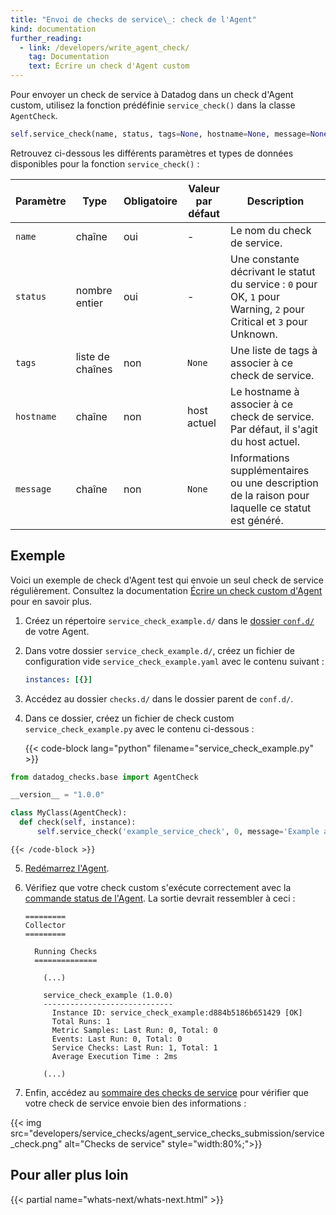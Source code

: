 ```yaml
---
title: "Envoi de checks de service\_: check de l'Agent"
kind: documentation
further_reading:
  - link: /developers/write_agent_check/
    tag: Documentation
    text: Écrire un check d'Agent custom
---
```

Pour envoyer un check de service à Datadog dans un check d'Agent custom, utilisez la fonction prédéfinie `service_check()` dans la classe `AgentCheck`.

```python
self.service_check(name, status, tags=None, hostname=None, message=None)
```

Retrouvez ci-dessous les différents paramètres et types de données disponibles pour la fonction `service_check()` :

| Paramètre  | Type            | Obligatoire | Valeur par défaut | Description                                                                                                   |
|------------|-----------------|----------|---------------|---------------------------------------------------------------------------------------------------------------|
| `name`     | chaîne          | oui      | -             | Le nom du check de service.                                                                                |
| `status`   | nombre entier             | oui      | -             | Une constante décrivant le statut du service : `0` pour OK, `1` pour Warning, `2` pour Critical et `3` pour Unknown. |
| `tags`     | liste de chaînes | non       | `None`        | Une liste de tags à associer à ce check de service.                                                          |
| `hostname` | chaîne          | non       | host actuel  | Le hostname à associer à ce check de service. Par défaut, il s'agit du host actuel.                                |
| `message`  | chaîne          | non       | `None`        | Informations supplémentaires ou une description de la raison pour laquelle ce statut est généré.                                          |

## Exemple

Voici un exemple de check d'Agent test qui envoie un seul check de service régulièrement. Consultez la documentation [Écrire un check custom d'Agent][1] pour en savoir plus.

1. Créez un répertoire `service_check_example.d/` dans le [dossier `conf.d/`][2] de votre Agent.

2. Dans votre dossier `service_check_example.d/`, créez un fichier de configuration vide `service_check_example.yaml` avec le contenu suivant :

    ```yaml
    instances: [{}]
    ```

3. Accédez au dossier `checks.d/` dans le dossier parent de `conf.d/`.
4. Dans ce dossier, créez un fichier de check custom `service_check_example.py` avec le contenu ci-dessous :

    {{< code-block lang="python" filename="service_check_example.py" >}}
```python
from datadog_checks.base import AgentCheck

__version__ = "1.0.0"

class MyClass(AgentCheck):
  def check(self, instance):
      self.service_check('example_service_check', 0, message='Example application is up and running.')
```
    {{< /code-block >}}

5. [Redémarrez l'Agent][3].

6. Vérifiez que votre check custom s'exécute correctement avec la [commande status de l'Agent][4]. La sortie devrait ressembler à ceci :

    ```text
    =========
    Collector
    =========

      Running Checks
      ==============

        (...)

        service_check_example (1.0.0)
        -----------------------------
          Instance ID: service_check_example:d884b5186b651429 [OK]
          Total Runs: 1
          Metric Samples: Last Run: 0, Total: 0
          Events: Last Run: 0, Total: 0
          Service Checks: Last Run: 1, Total: 1
          Average Execution Time : 2ms

        (...)
    ```

7. Enfin, accédez au [sommaire des checks de service][5] pour vérifier que votre check de service envoie bien des informations :

{{< img src="developers/service_checks/agent_service_checks_submission/service_check.png" alt="Checks de service" style="width:80%;">}}

## Pour aller plus loin

{{< partial name="whats-next/whats-next.html" >}}

[1]: /fr/developers/write_agent_check/
[2]: /fr/agent/guide/agent-configuration-files/#agent-configuration-directory
[3]: /fr/agent/guide/agent-commands/#restart-the-agent
[4]: /fr/agent/guide/agent-commands/#agent-information
[5]: https://app.datadoghq.com/check/summary